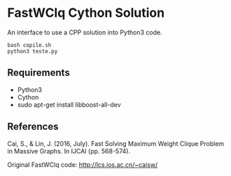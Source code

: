 # FastWClq Cython Solution

An interface to use a CPP solution into Python3 code.

```
bash copile.sh
python3 teste.py
```

## Requirements
- Python3
- Cython
- sudo apt-get install libboost-all-dev

## References
Cai, S., & Lin, J. (2016, July). Fast Solving Maximum Weight Clique Problem in Massive Graphs. In IJCAI (pp. 568-574).

Original FastWClq code: http://lcs.ios.ac.cn/~caisw/
